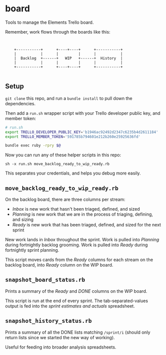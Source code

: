# board

Tools to manage the Elements Trello board.

Remember, work flows through the boards like this:

```


    +-----------+      +----+----+      +-----------+
    |           |      |         |      |           |
    |  Backlog  +------+   WIP   +------+  History  |
    |           |      |         |      |           |
    +-----------+      +----+----+      +-----------+


```

## Setup

`git clone` this repo, and run a `bundle install` to pull down the dependencies.

Then add a `run.sh` wrapper script with your Trello developer public key, and member token:

``` bash
# run.sh
export TRELLO_DEVELOPER_PUBLIC_KEY='b1946ac92492d2347c6235b4d2611184'
export TRELLO_MEMBER_TOKEN='591785b794601e212b260e25925636fd'

bundle exec ruby -rpry $@
```

Now you can run any of these helper scripts in this repo:

```
sh -x run.sh move_backlog_ready_to_wip_ready.rb
```

This separates your credentials, and helps you debug more easily.

## `move_backlog_ready_to_wip_ready.rb`

On the backlog board, there are three columns per stream:

 - _Inbox_ is new work that hasn't been triaged, defined, and sized
 - _Planning_ is new work that we are in the process of triaging, defining, and sizing
 - _Ready_ is new work that has been triaged, defined, and sized for the next sprint

New work lands in _Inbox_ throughout the sprint. Work is pulled into _Planning_ during fortnightly backlog grooming. Work is pulled into _Ready_ during fortnightly sprint planning.

This script moves cards from the _Ready_ columns for each stream on the backlog board, into _Ready_ column on the WIP board.

## `snapshot_board_status.rb`

Prints a summary of the _Ready_ and _DONE_ columns on the WIP board.

This script is run at the end of every sprint. The tab-separated-values output is fed into the _sprint estimates and actuals_ spreadsheet.

## `snapshot_history_status.rb`

Prints a summary of all the DONE lists matching `/sprint/i` (should only return lists since we started the new way of working).

Useful for feeding into broader analysis spreadsheets.

